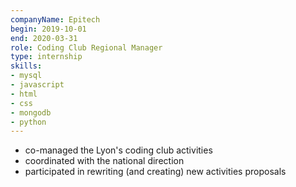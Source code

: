 ```yaml
---
companyName: Epitech
begin: 2019-10-01
end: 2020-03-31
role: Coding Club Regional Manager
type: internship
skills:
- mysql
- javascript
- html
- css
- mongodb
- python
---
```


- co-managed the Lyon's coding club activities
- coordinated with the national direction
- participated in rewriting (and creating) new activities proposals